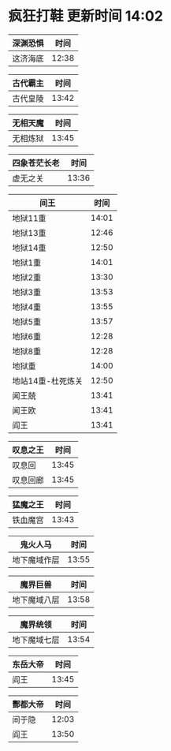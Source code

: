 # 疯狂打鞋 更新时间 14:02

| 深渊恐惧   | 时间    |
|--------|-------|
| 这济海底 | 12:38 |

| 古代霸主   | 时间    |
|--------|-------|
| 古代皇陵 | 13:42 |

| 无相天魔   | 时间    |
|--------|-------|
| 无相炼狱 | 13:45 |

| 四象苍茫长老   | 时间    |
|--------|-------|
| 虚无之关 | 13:36 |

| 间王   | 时间    |
|--------|-------|
| 地狱11重 | 14:01 |
| 地狱13重 | 12:46 |
| 地狱14重 | 12:50 |
| 地狱1重 | 14:01 |
| 地狱2重 | 13:30 |
| 地狱3重 | 13:53 |
| 地狱4重 | 13:55 |
| 地狱5重 | 13:57 |
| 地狱6重 | 12:28 |
| 地狱8重 | 12:28 |
| 地狱重 | 14:00 |
| 地站14重-杜死炼关 | 12:50 |
| 闻王兢 | 13:41 |
| 闻王欧 | 13:41 |
| 阎王 | 13:41 |

| 叹息之王   | 时间    |
|--------|-------|
| 叹息回 | 13:45 |
| 叹息回廊 | 13:45 |

| 猛魔之王   | 时间    |
|--------|-------|
| 铁血魔宫 | 13:43 |

| 鬼火人马   | 时间    |
|--------|-------|
| 地下魔域作层 | 13:55 |

| 魔界巨兽   | 时间    |
|--------|-------|
| 地下魔域八层 | 13:58 |

| 魔界统领   | 时间    |
|--------|-------|
| 地下魔域七层 | 13:54 |

| 东岳大帝   | 时间    |
|--------|-------|
| 阎王 | 13:45 |

| 酆都大帝   | 时间    |
|--------|-------|
| 间于隐 | 12:03 |
| 阎王 | 13:50 |